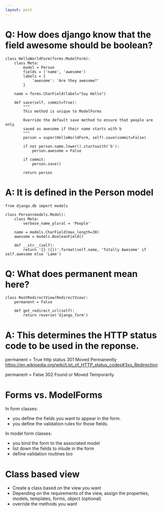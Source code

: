 ```yaml
---
layout: post
---
```

# Q: How does django know that the field awesome should be boolean?

    class HelloWorldForm(forms.ModelForm):
        class Meta:
            model = Person
            fields = ('name', 'awesome')
            labels = {
                'awesome': 'Are they awesome?'
            }

        name = forms.CharField(label="Say Hello")

        def save(self, commit=True):
            """
            This method is unique to ModelForms

            Override the default save method to ensure that people are only
            saved as awesome if their name starts with b
            """
            person = super(HelloWorldForm, self).save(commit=False)

            if not person.name.lower().startswith('b'):
                person.awesome = False

            if commit:
                person.save()

            return person

# A: It is defined in the Person model

    from django.db import models

    class Person(models.Model):
        class Meta:
            verbose_name_plural = 'People'
            
        name = models.CharField(max_length=30)
        awesome = models.BooleanField()

        def __str__(self):
            return '{} ({})'.format(self.name, 'Totally Awesome' if self.awesome else 'Lame')

# Q: What does permanent mean here?

    class RootRedirectView(RedirectView):
        permanent = False

        def get_redirect_url(self):
            return reverse('django_form')

# A: This determines the HTTP status code to be used in the reponse.
permanent = True
http status
301 Moved Permanently
https://en.wikipedia.org/wiki/List_of_HTTP_status_codes#3xx_Redirection

permanent = False
302 Found
or Moved Temporarily

# Forms vs. ModelForms

In form classes: 
* you define the fields you want to appear in the form.
* you define the validation rules for those fields.

In model form classes:
* you bind the form to the associated model
* list down the fields to inlude in the form
* define validation routines too

# Class based view

* Create a class based on the view you want
* Depending on the requirements of the view, assign the properties, models, templates, forms, object (optional)
* override the methods you want